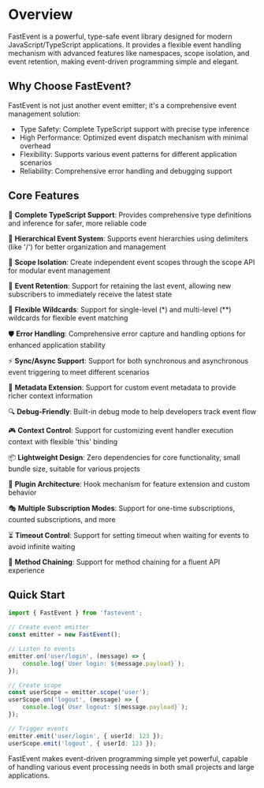 # Overview

FastEvent is a powerful, type-safe event library designed for modern JavaScript/TypeScript applications. It provides a flexible event handling mechanism with advanced features like namespaces, scope isolation, and event retention, making event-driven programming simple and elegant.

## Why Choose FastEvent?

FastEvent is not just another event emitter; it's a comprehensive event management solution:

-   Type Safety: Complete TypeScript support with precise type inference
-   High Performance: Optimized event dispatch mechanism with minimal overhead
-   Flexibility: Supports various event patterns for different application scenarios
-   Reliability: Comprehensive error handling and debugging support

## Core Features

🚀 **Complete TypeScript Support**: Provides comprehensive type definitions and inference for safer, more reliable code

🌳 **Hierarchical Event System**: Supports event hierarchies using delimiters (like '/') for better organization and management

🎯 **Scope Isolation**: Create independent event scopes through the scope API for modular event management

🔄 **Event Retention**: Support for retaining the last event, allowing new subscribers to immediately receive the latest state

🌟 **Flexible Wildcards**: Support for single-level (*) and multi-level (**) wildcards for flexible event matching

🛡️ **Error Handling**: Comprehensive error capture and handling options for enhanced application stability

⚡ **Sync/Async Support**: Support for both synchronous and asynchronous event triggering to meet different scenarios

🎨 **Metadata Extension**: Support for custom event metadata to provide richer context information

🔍 **Debug-Friendly**: Built-in debug mode to help developers track event flow

🎮 **Context Control**: Support for customizing event handler execution context with flexible 'this' binding

📦 **Lightweight Design**: Zero dependencies for core functionality, small bundle size, suitable for various projects

🔌 **Plugin Architecture**: Hook mechanism for feature extension and custom behavior

🎭 **Multiple Subscription Modes**: Support for one-time subscriptions, counted subscriptions, and more

⏳ **Timeout Control**: Support for setting timeout when waiting for events to avoid infinite waiting

🔗 **Method Chaining**: Support for method chaining for a fluent API experience

## Quick Start

```typescript
import { FastEvent } from 'fastevent';

// Create event emitter
const emitter = new FastEvent();

// Listen to events
emitter.on('user/login', (message) => {
    console.log(`User login: ${message.payload}`);
});

// Create scope
const userScope = emitter.scope('user');
userScope.on('logout', (message) => {
    console.log(`User logout: ${message.payload}`);
});

// Trigger events
emitter.emit('user/login', { userId: 123 });
userScope.emit('logout', { userId: 123 });
```

FastEvent makes event-driven programming simple yet powerful, capable of handling various event processing needs in both small projects and large applications.